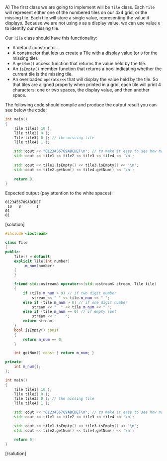 A) The first class we are going to implement will be `Tile` class.  Each `Tile` will represent either one of the numbered tiles on our 4x4 grid, or the missing tile.  Each tile will store a single value, representing the value it displays.  Because we are not using `0` as a display value, we can use value `0` to identify our missing tile. 

Our `Tile` class should have this functionality:
* A default constructor.
* A constructor that lets us create a Tile with a display value (or `0` for the missing tile).
* A `getNum()` access function that returns the value held by the tile.
* An `isEmpty()` member function that returns a bool indicating whether the current tile is the missing tile.
* An overloaded `operator<<` that will display the value held by the tile.  So that tiles are aligned properly when printed in a grid, each tile will print 4 characters: one or two spaces, the display value, and then another space.

The following code should compile and produce the output result you can see below the code:
```cpp
int main()
{
    Tile tile1{ 10 };
    Tile tile2{ 8 };
    Tile tile3{ 0 }; // the missing tile
    Tile tile4{ 1 };

    std::cout << "0123456789ABCDEF\n"; // to make it easy to see how many spaces are in the next line
    std::cout << tile1 << tile2 << tile3 << tile4 << '\n';
    
    std::cout << tile1.isEmpty() << tile3.isEmpty() << '\n';
    std::cout << tile2.getNum() << tile4.getNum() << '\n';
    
    return 0;
}
```

Expected output (pay attention to the white spaces):
```text
0123456789ABCDEF
 10   8       1
01
81
```

[solution]

```cpp
#include <iostream>

class Tile
{
public:
    Tile() = default;
    explicit Tile(int number)
        :m_num(number)
    {
    }

    friend std::ostream& operator<<(std::ostream& stream, Tile tile)
    {
        if (tile.m_num > 9) // if two digit number
            stream << " " << tile.m_num << " ";
        else if (tile.m_num > 0) // if one digit number
            stream << "  " << tile.m_num << " ";
        else if (tile.m_num == 0) // if empty spot
            stream << "    ";
        return stream;
    }
    bool isEmpty() const
    {
        return m_num == 0;
    }

    int getNum() const { return m_num; }

private:
    int m_num{};
};

int main()
{
    Tile tile1{ 10 };
    Tile tile2{ 8 };
    Tile tile3{ 0 }; // the missing tile
    Tile tile4{ 1 };

    std::cout << "0123456789ABCDEF\n"; // to make it easy to see how many spaces are in the next line
    std::cout << tile1 << tile2 << tile3 << tile4 << '\n';

    std::cout << tile1.isEmpty() << tile3.isEmpty() << '\n';
    std::cout << tile2.getNum() << tile4.getNum() << '\n';

    return 0;
}
```
[/solution]
